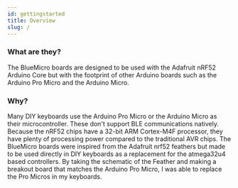 ```yaml
---
id: gettingstarted
title: Overview
slug: /
---
```


### What are they?

The BlueMicro boards are designed to be used with the Adafruit nRF52 Arduino Core but with the footprint of other Arduino boards such as the Arduino Pro Micro and the Arduino Micro.  


### Why?

Many DIY keyboards use the Arduino Pro Micro or the Arduino Micro as their microcontroller.  These don't support BLE communications natively.   Because the nRF52 chips have a 32-bit ARM Cortex-M4F processor, they have plenty of processing power compared to the traditional AVR chips. The BlueMicro boards were inspired from the Adafruit nrf52 feathers but made to be used directly in DIY keyboards as a replacement for the atmega32u4 based controllers.  By taking the schematic of the Feather and making a breakout board that matches the Arduino Pro Micro, I was able to replace the Pro Micros in my keyboards.